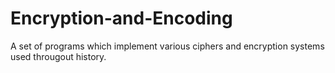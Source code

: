 # Encryption-and-Encoding
A set of programs which implement various ciphers and encryption systems used througout history.
